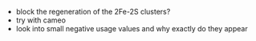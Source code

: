 * block the regeneration of the 2Fe-2S clusters?
* try with cameo
* look into small negative usage values and why exactly do they appear
